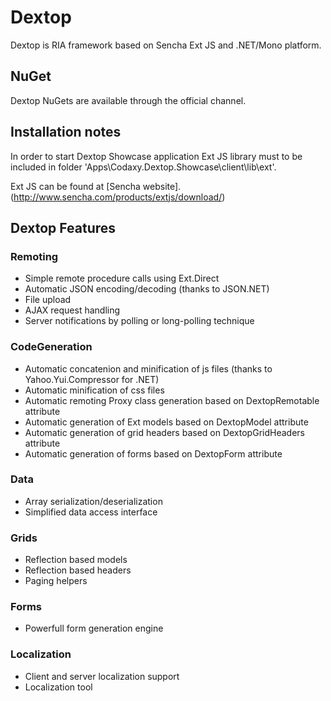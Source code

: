 # Dextop

Dextop is RIA framework based on Sencha Ext JS and .NET/Mono platform.

## NuGet

Dextop NuGets are available through the official channel.

Installation notes
------------------

In order to start Dextop Showcase application Ext JS library 
must to be included in folder 'Apps\Codaxy.Dextop.Showcase\client\lib\ext'.

Ext JS can be found at [Sencha website].(http://www.sencha.com/products/extjs/download/)

## Dextop Features

### Remoting

- Simple remote procedure calls using Ext.Direct
- Automatic JSON encoding/decoding (thanks to JSON.NET)
- File upload
- AJAX request handling
- Server notifications by polling or long-polling technique

### CodeGeneration

- Automatic concatenion and minification of js files (thanks to Yahoo.Yui.Compressor for .NET)
- Automatic minification of css files
- Automatic remoting Proxy class generation based on DextopRemotable attribute
- Automatic generation of Ext models based on DextopModel attribute
- Automatic generation of grid headers based on DextopGridHeaders attribute
- Automatic generation of forms based on DextopForm attribute

### Data

- Array serialization/deserialization
- Simplified data access interface

### Grids

- Reflection based models
- Reflection based headers
- Paging helpers

### Forms

- Powerfull form generation engine

### Localization

- Client and server localization support
- Localization tool
